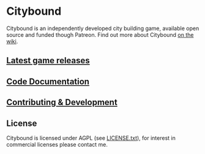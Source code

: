 # Citybound

Citybound is an independently developed city building game, available open source and funded though Patreon.
Find out more about Citybound [on the wiki](https://github.com/aeickhoff/citybound/wiki).

## [Latest game releases](https://github.com/aeickhoff/citybound/releases)

## [Code Documentation](http://citybound.github.io/citybound)

## [Contributing & Development](CONTRIBUTING.md)

## License

Citybound is licensed under AGPL (see [LICENSE.txt](LICENSE.txt)), for interest in commercial licenses please contact me.